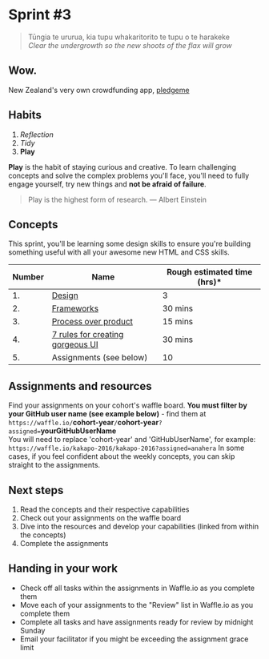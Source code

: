 # Sprint #3

> Tūngia te ururua, kia tupu whakaritorito te tupu o te harakeke<br>
> *Clear the undergrowth so the new shoots of the flax will grow* <br>  

## Wow. 
New Zealand's very own crowdfunding app, [pledgeme](https://www.pledgeme.co.nz/)

## Habits

<!-- learn > develop > practice -->
1. *Reflection* 
2. *Tidy*      
4. **Play**    


**Play** is the habit of staying curious and creative. To learn challenging concepts and solve the complex problems you'll face, you'll need to fully engage yourself, try new things and **not be afraid of failure**.
> Play is the highest form of research. — Albert Einstein

## Concepts
This sprint, you'll be learning some design skills to ensure you're building something useful with all your awesome new HTML and CSS skills.

Number | Name | Rough estimated time (hrs)*
--------|-------------------|----------
1. | [Design](https://github.com/dev-academy-programme/curriculum/tree/master/concepts/design) | 3
2. | [Frameworks](https://github.com/dev-academy-programme/curriculum/tree/master/concepts/frameworks) | 30 mins
3. | [Process over product](https://github.com/dev-academy-programme/curriculum/tree/master/concepts/process-over-product) | 15 mins
4. | [7 rules for creating gorgeous UI](https://medium.com/@erikdkennedy/7-rules-for-creating-gorgeous-ui-part-1-559d4e805cda#.juh0bpuk3) | 30 mins
5. | Assignments (see below) | 10

## Assignments and resources
Find your assignments on your cohort's waffle board. **You must filter by your GitHub user name (see example below)** - find them at<br> `https://waffle.io/`**cohort-year**`/`**cohort-year**`?assigned=`**yourGitHubUserName**
<br>
You will need to replace 'cohort-year' and 'GitHubUserName', for example:<br> `https://waffle.io/kakapo-2016/kakapo-2016?assigned=anahera`
In some cases, if you feel confident about the weekly concepts, you can skip straight to the assignments.

## Next steps
1. Read the concepts and their respective capabilities
2. Check out your assignments on the waffle board
3. Dive into the resources and develop your capabilities (linked from within the concepts)
4. Complete the assignments

## Handing in your work
- Check off all tasks within the assignments in Waffle.io as you complete them
- Move each of your assignments to the "Review" list in Waffle.io as you complete them
- Complete all tasks and have assignments ready for review by midnight Sunday
- Email your facilitator if you might be exceeding the assignment grace limit
